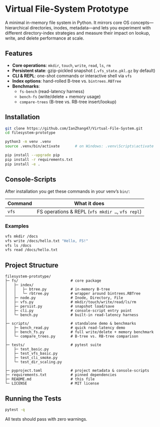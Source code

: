 # Virtual File-System Prototype

A minimal in-memory file system in Python. It mirrors core OS concepts—hierarchical directories, inodes, metadata—and lets you experiment with different directory-index strategies and measure their impact on lookup, write, and delete performance at scale.

## Features

- **Core operations**: `mkdir`, `touch`, `write`, `read`, `ls`, `rm`  
- **Persistent state**: gzip-pickled snapshot (`.vfs_state.pkl.gz` by default)  
- **CLI & REPL**: one-shot commands or interactive shell via `vfs`  
- **Index options**: hand-rolled B-tree vs. `bintrees.RBTree`  
- **Benchmarks**:
  - `fs-bench` (read-latency harness)  
  - `bench-fs` (write/delete + memory usage)  
  - `compare-trees` (B-tree vs. RB-tree insert/lookup)

## Installation

```bash
git clone https://github.com/IanZhang47/Virtual-File-System.git
cd filesystem-prototype

python3 -m venv .venv
source .venv/bin/activate       # on Windows: .venv\Scripts\activate

pip install --upgrade pip
pip install -r requirements.txt
pip install -e .
````

## Console-Scripts

After installation you get these commands in your venv’s `bin/`:

| Command         | What it does                                                    |
| --------------- | --------------------------------------------------------------- |
| `vfs`           | FS operations & REPL (`vfs mkdir …`, `vfs repl`)                |

### Examples

```bash
vfs mkdir /docs
vfs write /docs/hello.txt "Hello, FS!"
vfs ls /docs
vfs read /docs/hello.txt
```

## Project Structure

```
filesystem-prototype/
├─ fs/                        # core package
│   ├─ index/
│   │   ├─ btree.py           # in-memory B-tree
│   │   └─ rbtree.py          # wrapper around bintrees.RBTree
│   ├─ node.py                # Inode, Directory, File
│   ├─ vfs.py                 # mkdir/touch/write/read/ls/rm
│   ├─ persist.py             # snapshot load/save
│   ├─ cli.py                 # console-script entry point
│   └─ bench.py               # built-in read-latency harness
│
├─ scripts/                   # standalone demo & benchmarks
│   ├─ bench_read.py          # quick read-latency demo
│   ├─ bench_fs.py            # full write/delete + memory benchmark
│   └─ compare_trees.py       # B-tree vs. RB-tree comparison
│
├─ tests/                     # pytest suite
│   ├─ test_basic.py
│   ├─ test_vfs_basic.py
│   ├─ test_cli_smoke.py
│   └─ test_dir_scaling.py
│
├─ pyproject.toml             # project metadata & console-scripts
├─ requirements.txt           # pinned dependencies
├─ README.md                  # this file
└─ LICENSE                    # MIT license
```

## Running the Tests

```bash
pytest -q
```

All tests should pass with zero warnings.

